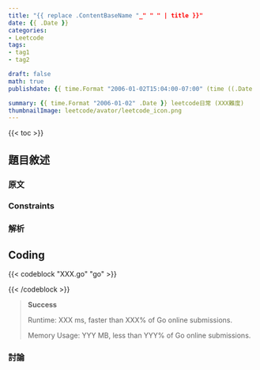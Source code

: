 ```yaml
---
title: "{{ replace .ContentBaseName "_" " " | title }}"
date: {{ .Date }}
categories:
- Leetcode
tags:
- tag1
- tag2

draft: false
math: true
publishdate: {{ time.Format "2006-01-02T15:04:00-07:00" (time ((.Date | time.AsTime).AddDate 0 0 1 | time.Format "2006-01-02") "Asia/Taipei") }}

summary: {{ time.Format "2006-01-02" .Date }} leetcode日常 (XXX難度)
thumbnailImage: leetcode/avator/leetcode_icon.png
---
```


{{< toc >}}

## 題目敘述

### 原文

>

### Constraints

>

### 解析

## Coding

<!-- markdownlint-disable -->
{{< codeblock "XXX.go" "go" >}}

{{< /codeblock >}}
<!-- markdownlint-restore -->

> **Success**
>
> Runtime: XXX ms, faster than XXX% of Go online submissions.
>
> Memory Usage: YYY MB, less than YYY% of Go online submissions.

### 討論
